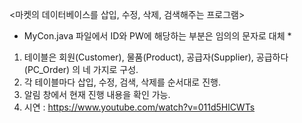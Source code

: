<마켓의 데이터베이스를 삽입, 수정, 삭제, 검색해주는 프로그램>

* MyCon.java 파일에서 ID와 PW에 해당하는 부분은 임의의 문자로 대체 *
1. 테이블은 회원(Customer), 물품(Product), 공급자(Supplier), 공급하다(PC_Order) 의 네 가지로 구성.
2. 각 테이블마다 삽입, 수정, 검색, 삭제를 순서대로 진행.
3. 알림 창에서 현재 진행 내용을 확인 가능.
4. 시연 : https://www.youtube.com/watch?v=011d5HlCWTs
